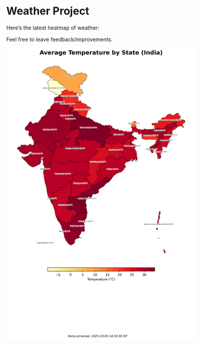 # Weather Project

Here’s the latest heatmap of weather:

Feel free to leave feedback/improvements.

![India Heatmap](docs/assets/india_heatmap.png?v=E22F00)
